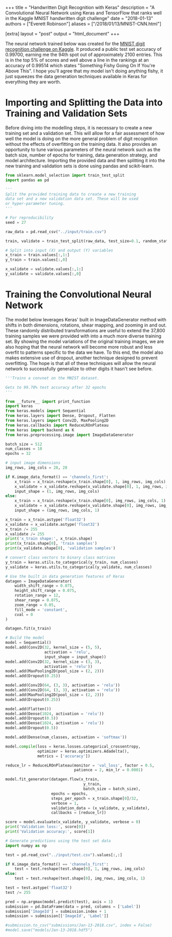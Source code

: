 +++
title = "Handwritten Digit Recognition with Keras"
description = "A Convolutional Neural Network using Keras and TensorFlow that ranks well in the Kaggle MNIST handwritten digit challenge"
date = "2018-01-13"
authors = ["Everett Robinson"]
aliases = ["/2018/01/13/MNIST-CNN.html"]

[extra]
layout = "post"
output = "html_document"
+++


The neural network trained below was created for the [MNIST digit recognition challenge on Kaggle](https://www.kaggle.com/c/digit-recognizer). It produced a public test set accuracy of 0.99700, earning me the 94th spot out of approximately 2100 entries. This is in the top 5% of scores and well above a line in the rankings at an accuracy of 0.99514 which states "Something Fishy Going On If You're Above This". I hope you'll agree that my model isn't doing anything fishy, it just squeezes the data generation techniques available in Keras for everything they are worth.


# Importing and Splitting the Data into Training and Validation Sets

Before diving into the modelling steps, it is necessary to create a new training set and a validation set. This will allow for a fair assessment of how well the model is doing on the more general problem of digit recognition without the effects of overfitting on the training data. It also provides an opportunity to tune various parameters of the neural network such as the batch size, number of epochs for training, data generation strategy, and model architecture. Importing the provided data and then splitting it into the new training and validation sets is done using pandas and scikit-learn.


```python
from sklearn.model_selection import train_test_split
import pandas as pd
```


```python
'''
Split the provided training data to create a new training
data set and a new validation data set. These will be used
or hyper-parameter tuning.
'''

# For reproducibility
seed = 27

raw_data = pd.read_csv("../input/train.csv")

train, validate = train_test_split(raw_data, test_size=0.1, random_state = seed, stratify = raw_data['label'])
```


```python
# Split into input (X) and output (Y) variables
x_train = train.values[:,1:]
y_train = train.values[:,0]

x_validate = validate.values[:,1:]
y_validate = validate.values[:,0]

```

# Training the Convolutional Neural Network

The model below leverages Keras' built in ImageDataGenerator method with shifts in both dimensions, rotations, shear mapping, and zooming in and out. These randomly distributed transformations are useful to extend the 37,800 training samples we were provided with into a much more diverse training set. By showing the model variations of the original training images, we are also hoping that the neural network will become more robust and less overfit to patterns specific to the data we have. To this end, the model also makes extensive use of dropout, another technique designed to prevent overfitting. The hope is that all of these techniques will allow the neural network to successfully generalize to other digits it hasn't see before.


```python
'''Trains a convnet on the MNIST dataset.

Gets to 99.70% test accuracy after 32 epochs
'''

from __future__ import print_function
import keras
from keras.models import Sequential
from keras.layers import Dense, Dropout, Flatten
from keras.layers import Conv2D, MaxPooling2D
from keras.callbacks import ReduceLROnPlateau
from keras import backend as K
from keras.preprocessing.image import ImageDataGenerator

batch_size = 512
num_classes = 10
epochs = 32

# input image dimensions
img_rows, img_cols = 28, 28

if K.image_data_format() == 'channels_first':
    x_train = x_train.reshape(x_train.shape[0], 1, img_rows, img_cols)
    x_validate = x_validate.reshape(x_validate.shape[0], 1, img_rows, img_cols)
    input_shape = (1, img_rows, img_cols)
else:
    x_train = x_train.reshape(x_train.shape[0], img_rows, img_cols, 1)
    x_validate = x_validate.reshape(x_validate.shape[0], img_rows, img_cols, 1)
    input_shape = (img_rows, img_cols, 1)

x_train = x_train.astype('float32')
x_validate = x_validate.astype('float32')
x_train /= 255
x_validate /= 255
print('x_train shape:', x_train.shape)
print(x_train.shape[0], 'train samples')
print(x_validate.shape[0], 'validation samples')

# convert class vectors to binary class matrices
y_train = keras.utils.to_categorical(y_train, num_classes)
y_validate = keras.utils.to_categorical(y_validate, num_classes)

# Use the built in data generation features of Keras
datagen = ImageDataGenerator(
    width_shift_range = 0.075,
    height_shift_range = 0.075,
    rotation_range = 12,
    shear_range = 0.075,
    zoom_range = 0.05,
    fill_mode = 'constant',
    cval = 0
)

datagen.fit(x_train)

# Build the model
model = Sequential()
model.add(Conv2D(32, kernel_size = (5, 5),
                 activation = 'relu',
                 input_shape = input_shape))
model.add(Conv2D(32, kernel_size = (3, 3),
                 activation = 'relu'))
model.add(MaxPooling2D(pool_size = (2, 2)))
model.add(Dropout(0.25))

model.add(Conv2D(64, (3, 3), activation = 'relu'))
model.add(Conv2D(64, (3, 3), activation = 'relu'))
model.add(MaxPooling2D(pool_size = (2, 2)))
model.add(Dropout(0.25))

model.add(Flatten())
model.add(Dense(1024, activation = 'relu'))
model.add(Dropout(0.5))
model.add(Dense(1024, activation = 'relu'))
model.add(Dropout(0.5))

model.add(Dense(num_classes, activation = 'softmax'))

model.compile(loss = keras.losses.categorical_crossentropy,
              optimizer = keras.optimizers.Adadelta(),
              metrics = ['accuracy'])

reduce_lr = ReduceLROnPlateau(monitor = 'val_loss', factor = 0.5,
                              patience = 2, min_lr = 0.0001)

model.fit_generator(datagen.flow(x_train,
                                  y_train,
                                  batch_size = batch_size),
                    epochs = epochs,
                    steps_per_epoch = x_train.shape[0]/32,
                    verbose = 1,
                    validation_data = (x_validate, y_validate),
                    callbacks = [reduce_lr])

score = model.evaluate(x_validate, y_validate, verbose = 0)
print('Validation loss:', score[0])
print('Validation accuracy:', score[1])
```

```python
# Generate predictions using the test set data
import numpy as np

test = pd.read_csv("../input/test.csv").values[:,:]

if K.image_data_format() == 'channels_first':
    test = test.reshape(test.shape[0], 1, img_rows, img_cols)
else:
    test = test.reshape(test.shape[0], img_rows, img_cols, 1)

test = test.astype('float32')
test /= 255

pred = np.argmax(model.predict(test), axis = 1)
submission = pd.DataFrame(data = pred, columns = ['Label'])
submission['ImageId'] = submission.index + 1
submission = submission[['ImageId', 'Label']]

#submission.to_csv("submissions/Jan-13-2018.csv", index = False)
#model.save("models/Jan-13-2018.hdf5")
```
